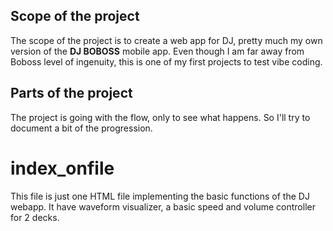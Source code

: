 ## Scope of the project

The scope of the project is to create a web app for DJ, pretty much my own version of the **DJ BOBOSS** mobile app.
Even though I am far away from Boboss level of ingenuity, this is one of my first projects to test vibe coding.

## Parts of the project

The project is going with the flow, only to see what happens. So I'll try to document a bit of the progression.

# index_onfile

This file is just one HTML file implementing the basic functions of the DJ webapp. It have waveform visualizer, a basic speed and volume controller for 2 decks.

